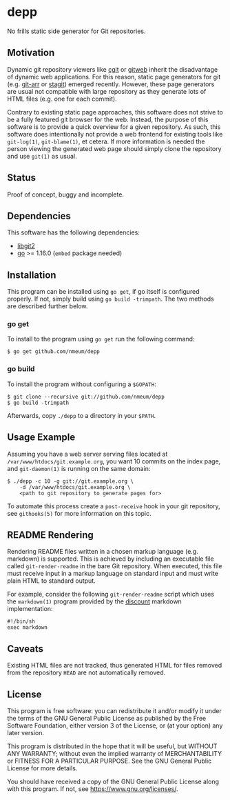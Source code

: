 # depp

No frills static side generator for Git repositories.

## Motivation

Dynamic git repository viewers like [cgit][cgit website] or
[gitweb][gitweb website] inherit the disadvantage of dynamic web
applications. For this reason, static page generators for git (e.g.
[git-arr][git-arr website] or [stagit][stagit website]) emerged
recently. However, these page generators are usual not compatible with
large repository as they generate lots of HTML files (e.g. one for each
commit).

Contrary to existing static page approaches, this software does not
strive to be a fully featured git browser for the web. Instead, the
purpose of this software is to provide a quick overview for a given
repository. As such, this software does intentionally not provide a web
frontend for existing tools like `git-log(1)`, `git-blame(1)`, et
cetera. If more information is needed the person viewing the generated
web page should simply clone the repository and use `git(1)` as usual.

## Status

Proof of concept, buggy and incomplete.

## Dependencies

This software has the following dependencies:

* [libgit2][libgit2 website]
* [go][go website] >= 1.16.0 (`embed` package needed)

## Installation

This program can be installed using `go get`, if go itself is configured
properly. If not, simply build using `go build -trimpath`. The two
methods are described further below.

### go get

To install to the program using `go get` run the following command:

	$ go get github.com/nmeum/depp

### go build

To install the program without configuring a `$GOPATH`:

	$ git clone --recursive git://github.com/nmeum/depp
	$ go build -trimpath

Afterwards, copy `./depp` to a directory in your `$PATH`.

## Usage Example

Assuming you have a web server serving files located at
`/var/www/htdocs/git.example.org`, you want 10 commits on the index
page, and `git-daemon(1)` is running on the same domain:

	$ ./depp -c 10 -g git://git.example.org \
		-d /var/www/htdocs/git.example.org \
		<path to git repository to generate pages for>

To automate this process create a `post-receive` hook in your git
repository, see `githooks(5)` for more information on this topic.

## README Rendering

Rendering README files written in a chosen markup language (e.g.
markdown) is supported. This is achieved by including an executable file
called `git-render-readme` in the bare Git repository. When executed,
this file must receive input in a markup language on standard input and
must write plain HTML to standard output.

For example, consider the following `git-render-readme` script which
uses the `markdown(1)` program provided by the [discount][discount website]
markdown implementation:

	#!/bin/sh
	exec markdown

## Caveats

Existing HTML files are not tracked, thus generated HTML for files
removed from the repository `HEAD` are not automatically removed.

## License

This program is free software: you can redistribute it and/or modify it
under the terms of the GNU General Public License as published by the
Free Software Foundation, either version 3 of the License, or (at your
option) any later version.

This program is distributed in the hope that it will be useful, but
WITHOUT ANY WARRANTY; without even the implied warranty of
MERCHANTABILITY or FITNESS FOR A PARTICULAR PURPOSE. See the GNU General
Public License for more details.

You should have received a copy of the GNU General Public License along
with this program. If not, see <https://www.gnu.org/licenses/>.

[cgit website]: https://git.zx2c4.com/cgit/
[gitweb website]: https://git-scm.com/docs/gitweb
[git-arr website]: https://blitiri.com.ar/p/git-arr/
[stagit website]: http://codemadness.nl/git/stagit/log.html
[libgit2 website]: https://libgit2.org/
[go website]: https://golang.org/
[discount website]: http://www.pell.portland.or.us/~orc/Code/discount/
[git2go repo]: https://github.com/libgit2/git2go
[git2go build]: https://github.com/libgit2/git2go#installing
